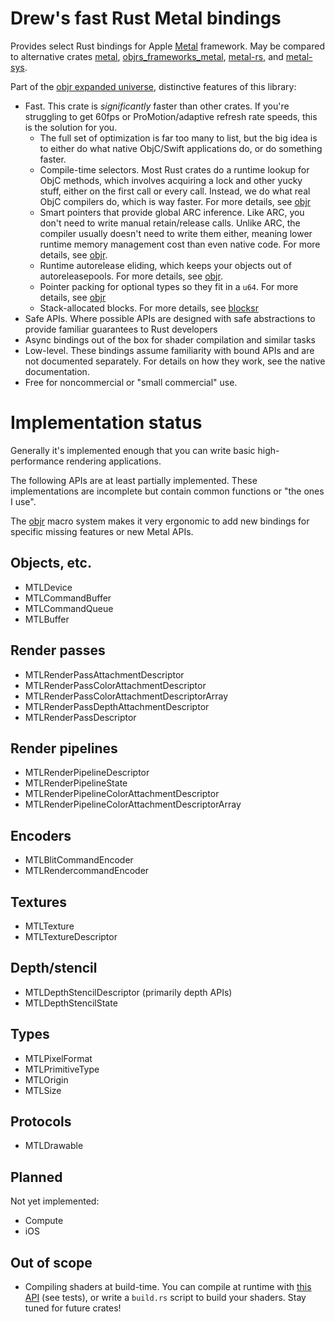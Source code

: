 # Drew's fast Rust Metal bindings

Provides select Rust bindings for Apple [Metal](https://developer.apple.com/metal/) framework.  May be compared to alternative crates [metal](https://crates.io/crates/metal), [objrs_frameworks_metal](https://crates.io/crates/objrs_frameworks_metal),
[metal-rs](https://crates.io/crates/metal-rs), and [metal-sys](https://crates.io/crates/metal-sys).

Part of the [objr expanded universe](https://github.com/drewcrawford/objr#objr-expanded-universe), distinctive features of this library:

* Fast.  This crate is *significantly* faster than other crates.  If you're struggling to get 60fps or ProMotion/adaptive refresh rate speeds, this
  is the solution for you.
    * The full set of optimization is far too many to list, but the big idea is to either do what native ObjC/Swift applications do, or do something faster.
    * Compile-time selectors.  Most Rust crates do a runtime lookup for ObjC methods, which involves acquiring a lock and other yucky stuff, either on the first call or every call.  Instead, we do what real ObjC compilers do, which is way faster.  For more details, see [objr](https://github.com/drewcrawford/objr)
    * Smart pointers that provide global ARC inference.  Like ARC, you don't need to write manual retain/release calls.  Unlike ARC, the compiler
      usually doesn't need to write them either, meaning lower runtime memory management cost than even native code.  For more details, see [objr](https://github.com/drewcrawford/objr).
    * Runtime autorelease eliding, which keeps your objects out of autoreleasepools.  For more details, see [objr](https://github.com/drewcrawford/objr).
    * Pointer packing for optional types so they fit in a `u64`.  For more details, see [objr](https://github.com/drewcrawford/objr)
    * Stack-allocated blocks.  For more details, see [blocksr](https://github.com/drewcrawford/blocksr)
* Safe APIs.  Where possible APIs are designed with safe abstractions to provide familiar guarantees to Rust developers
* Async bindings out of the box for shader compilation and similar tasks
* Low-level.  These bindings assume familiarity with bound APIs and are not documented separately.  For details on how they work, see the native documentation.
* Free for noncommercial or "small commercial" use.

# Implementation status
Generally it's implemented enough that you can write basic high-performance rendering applications.

The following APIs are at least partially implemented.  These implementations are incomplete but contain common functions or "the ones I use".

The [objr](https://github.com/drewcrawford/objr) macro system makes it very ergonomic to add new bindings for specific missing features
or new Metal APIs.

## Objects, etc.
* MTLDevice
* MTLCommandBuffer
* MTLCommandQueue
* MTLBuffer

## Render passes
* MTLRenderPassAttachmentDescriptor
* MTLRenderPassColorAttachmentDescriptor
* MTLRenderPassColorAttachmentDescriptorArray
* MTLRenderPassDepthAttachmentDescriptor
* MTLRenderPassDescriptor

## Render pipelines
* MTLRenderPipelineDescriptor
* MTLRenderPipelineState
* MTLRenderPipelineColorAttachmentDescriptor
* MTLRenderPipelineColorAttachmentDescriptorArray

## Encoders
* MTLBlitCommandEncoder
* MTLRendercommandEncoder

## Textures
* MTLTexture
* MTLTextureDescriptor

## Depth/stencil
* MTLDepthStencilDescriptor (primarily depth APIs)
* MTLDepthStencilState

## Types
* MTLPixelFormat
* MTLPrimitiveType
* MTLOrigin
* MTLSize

## Protocols
* MTLDrawable

## Planned

Not yet implemented:
* Compute
* iOS

## Out of scope

* Compiling shaders at build-time. You can compile at runtime with [this API](https://developer.apple.com/documentation/metal/mtldevice/1433431-makelibrary) (see tests), or write a `build.rs` script to build your shaders.
  Stay tuned for future crates!